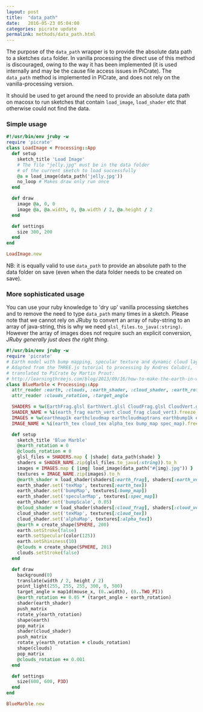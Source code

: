 ```yaml
---
layout: post
title:  "data_path"
date:   2016-05-23 05:04:00
categories: picrate update
permalink: methods/data_path.html
---
```

The purpose of the `data_path` wrapper is to provide the absolute data path to a sketches `data` folder. In vanilla processing the direct use of this method is discouraged, owing to the way it has been implemented (it is used internally and may be the cause file access issues in PiCrate). The `data_path` method is implemented in PiCrate, and does not rely on the vanilla-processing version.

It should be used to get around the need to provide an absolute data path on macosx to run sketches that contain `load_image`, `load_shader` etc that otherwise could not find the data.

### Simple usage ###

```ruby
#!/usr/bin/env jruby -w
require 'picrate'
class LoadImage < Processing::App
  def setup
    sketch_title 'Load Image'
    # The file "jelly.jpg" must be in the data folder
    # of the current sketch to load successfully
    @a = load_image(data_path('jelly.jpg'))
    no_loop # Makes draw only run once
  end

  def draw
    image @a, 0, 0
    image @a, @a.width, 0, @a.width / 2, @a.height / 2
  end

  def settings
    size 300, 200
  end
end

LoadImage.new
```

NB: it is equally valid to use `data_path` to provide an absolute path to the data folder on save (even when the data folder needs to be created on save).

### More sophisticated usage ###
You can use your ruby knowledge to 'dry up' vanilla processing sketches and to remove the need to type `data_path` many times in a sketch. Please note that we cannot rely on JRuby to convert an array of ruby-string to an array of java-string, this is why we need `glsl_files.to_java(:string)`. However the array of images does not require such an explicit conversion, _JRuby generally just does the right thing_.

```ruby
#!/usr/bin/env jruby -w
require 'picrate'
# Earth model with bump mapping, specular texture and dynamic cloud layer.
# Adapted from the THREE.js tutorial to processing by Andres Colubri,
# translated to PiCrate by Martin Prout:
# http://learningthreejs.com/blog/2013/09/16/how-to-make-the-earth-in-webgl/
class BlueMarble < Processing::App
  attr_reader :earth, :clouds, :earth_shader, :cloud_shader, :earth_rotation
  attr_reader :clouds_rotation, :target_angle

  SHADERS = %w(EarthFrag.glsl EarthVert.glsl CloudFrag.glsl CloudVert.glsl).freeze
  SHADER_NAME = %i(earth_frag earth_vert cloud_frag cloud_vert).freeze
  IMAGES = %w(earthmap1k earthcloudmap earthcloudmaptrans earthbump1k earthspec1k).freeze
  IMAGE_NAME = %i(earth_tex cloud_tex alpha_tex bump_map spec_map).freeze

  def setup
    sketch_title 'Blue Marble'
    @earth_rotation = 0
    @clouds_rotation = 0
    glsl_files = SHADERS.map { |shade| data_path(shade) }
    shaders = SHADER_NAME.zip(glsl_files.to_java(:string)).to_h
    images = IMAGES.map { |img| load_image(data_path("#{img}.jpg")) }
    textures = IMAGE_NAME.zip(images).to_h
    @earth_shader = load_shader(shaders[:earth_frag], shaders[:earth_vert])
    earth_shader.set('texMap', textures[:earth_tex])
    earth_shader.set('bumpMap', textures[:bump_map])
    earth_shader.set('specularMap', textures[:spec_map])
    earth_shader.set('bumpScale', 0.05)
    @cloud_shader = load_shader(shaders[:cloud_frag], shaders[:cloud_vert])
    cloud_shader.set('texMap', textures[:cloud_tex])
    cloud_shader.set('alphaMap', textures[:alpha_tex])
    @earth = create_shape(SPHERE, 200)
    earth.setStroke(false)
    earth.setSpecular(color(125))
    earth.setShininess(10)
    @clouds = create_shape(SPHERE, 201)
    clouds.setStroke(false)
  end

  def draw
    background(0)
    translate(width / 2, height / 2)
    point_light(255, 255, 255, 300, 0, 500)
    target_angle = map1d(mouse_x, (0..width), (0..TWO_PI))
    @earth_rotation += 0.05 * (target_angle - earth_rotation)
    shader(earth_shader)
    push_matrix
    rotate_y(earth_rotation)
    shape(earth)
    pop_matrix
    shader(cloud_shader)
    push_matrix
    rotate_y(earth_rotation + clouds_rotation)
    shape(clouds)
    pop_matrix
    @clouds_rotation += 0.001
  end

  def settings
    size(600, 600, P3D)
  end
end

BlueMarble.new
```
